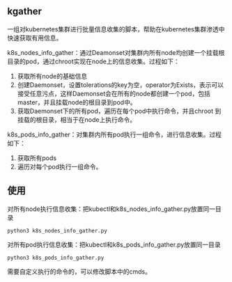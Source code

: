 ##  kgather
一组对kubernetes集群进行批量信息收集的脚本，帮助在kubernetes集群渗透中快速获取有用信息。

k8s_nodes_info_gather：通过Deamonset对集群内所有node均创建一个挂载根目录的pod，通过chroot实现在node上的信息收集。过程如下：
1. 获取所有node的基础信息
2. 创建Daemonset，设置tolerations的key为空，operator为Exists，表示可以接受任意污点，这样Daemonset会在所有的node都创建一个pod，包括master，并且挂载node的根目录到pod中。
3. 获取Daemonset下的所有pod，遍历在每个pod中执行命令，并且chroot 到挂载的根目录，相当于在node上执行命令。


k8s_pods_info_gather：对集群内所有pod执行一组命令，进行信息收集。过程如下：
1. 获取所有pods
2. 遍历对每个pod执行一组命令。


## 使用
对所有node执行信息收集：把kubectl和k8s_nodes_info_gather.py放置同一目录
```
python3 k8s_nodes_info_gather.py
```

对所有pod执行信息收集：把kubectl和k8s_pods_info_gather.py放置同一目录
```
python3 k8s_pods_info_gather.py
```

需要自定义执行的命令的，可以修改脚本中的cmds。